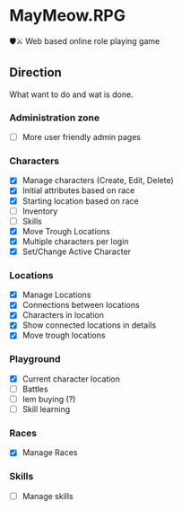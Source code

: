 # MayMeow.RPG

🛡⚔ Web based online role playing game

## Direction

What want to do and wat is done.

### Administration zone

* [ ] More user friendly admin pages

### Characters

* [x] Manage characters (Create, Edit, Delete)
* [x] Initial attributes based on race
* [x] Starting location based on race
* [ ] Inventory
* [ ] Skills
* [x] Move Trough Locations
* [x] Multiple characters per login
* [x] Set/Change Active Character

### Locations

* [x] Manage Locations
* [x] Connections between locations
* [x] Characters in location
* [x] Show connected locations in details
* [x] Move trough locations

### Playground

* [x] Current character location
* [ ] Battles
* [ ] Iem buying (?)
* [ ] Skill learning

### Races

* [x] Manage Races

### Skills

* [ ] Manage skills
